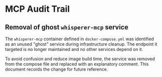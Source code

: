 # MCP Audit Trail

## Removal of ghost `whisperer-mcp` service

The `whisperer-mcp` container defined in `docker-compose.yml` was identified as an
unused "ghost" service during infrastructure cleanup. The endpoint it targeted is
no longer maintained and no other services depend on it.

To avoid confusion and reduce image build time, the service was removed from the
compose file and replaced with an explanatory comment. This document records the
change for future reference.
